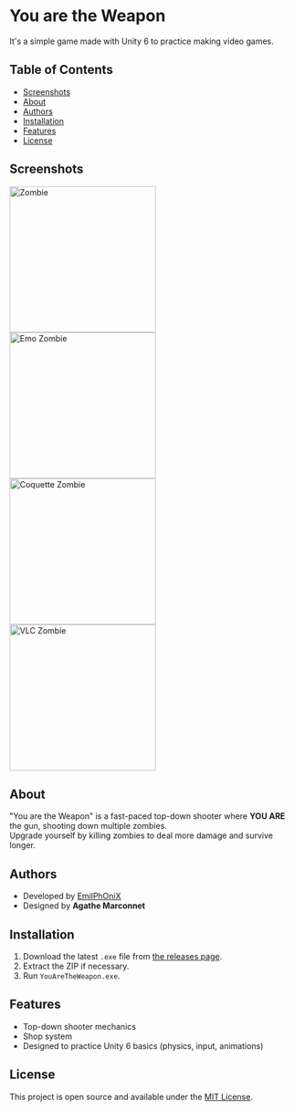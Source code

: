 # You are the Weapon

It's a simple game made with Unity 6 to practice making video games.

## Table of Contents

- [Screenshots](#screenshots)
- [About](#about)
- [Authors](#authors)
- [Installation](#installation)
- [Features](#features)
- [License](#license)

<h2>Screenshots</h2>

<img src="https://github.com/user-attachments/assets/e3d3d366-c20c-4dcb-b81c-47aa63bd935c" alt="Zombie" width="256" />
<img src="https://github.com/user-attachments/assets/abd71929-abe3-4f9f-98ee-7ae1a00de912" alt="Emo Zombie" width="256" />
<img src="https://github.com/user-attachments/assets/824f76a7-03d5-4796-9645-ec2ae89adef1" alt="Coquette Zombie" width="256" />
<img src="https://github.com/user-attachments/assets/1537c81f-5f16-4ebf-8df4-058a025a3b44" alt="VLC Zombie" width="256" />

## About

"You are the Weapon" is a fast-paced top-down shooter where **YOU ARE** the gun, shooting down multiple zombies.  
Upgrade yourself by killing zombies to deal more damage and survive longer.


## Authors

- Developed by [EmilPhOniX](https://www.github.com/emilphonix)
- Designed by **Agathe Marconnet**

## Installation

1. Download the latest `.exe` file from [the releases page](https://github.com/EmilPhOniX/You-Are-The-Weapon/releases).
2. Extract the ZIP if necessary.
3. Run `YouAreTheWeapon.exe`.

## Features

- Top-down shooter mechanics
- Shop system
- Designed to practice Unity 6 basics (physics, input, animations)

## License

This project is open source and available under the [MIT License](LICENSE).
